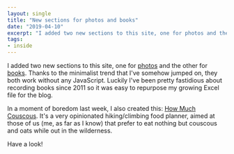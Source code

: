 ```yaml
---
layout: single
title: "New sections for photos and books"
date: "2019-04-10"
excerpt: "I added two new sections to this site, one for photos and the other for books. And some couscous for good measure. Have a look!"
tags:
- inside
---
```


I added two new sections to this site, one for [photos](/photos) and the other for [books](/books). Thanks to the minimalist trend that I've somehow jumped on, they both work without any JavaScript. Luckily I've been pretty fastidious about recording books since 2011 so it was easy to repurpose my growing Excel file for the blog.

In a moment of boredom last week, I also created this: [How Much Couscous](https://rdrn.me/couscous/). It's a very opinionated hiking/climbing food planner, aimed at those of us (me, as far as I know) that prefer to eat nothing but couscous and oats while out in the wilderness.

Have a look!
